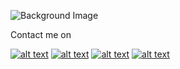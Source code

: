 

![Background Image](https://cdn.vox-cdn.com/uploads/chorus_asset/file/19167110/DigiTale_v2_Landscape.0.png)

Contact me on

[![alt text][1.1]][1]
[![alt text][2.1]][2]
[![alt text][3.1]][3]
[![alt text][4.1]][4]




[1.1]: http://i.imgur.com/wWzX9uB.png (twitter icon without padding)
[2.1]: http://i.imgur.com/fep1WsG.png (facebook icon without padding)
[3.1]: http://i.imgur.com/9I6NRUm.png (github icon without padding)
[4.1]: https://icons8.com/icon/37246/gmail (gmail icon)

[1]: https://twitter.com/aadiharan99
[2]: https://www.facebook.com/aaditya.haran
[3]: https://twitter.com/aadiharan99
[4]: aadiharan99@gmail.com









